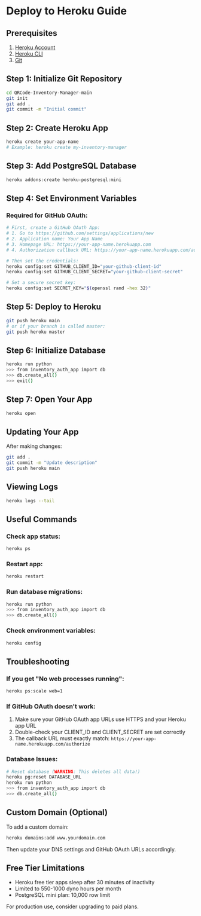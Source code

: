 # Deploy to Heroku Guide

## Prerequisites
1. [Heroku Account](https://signup.heroku.com/)
2. [Heroku CLI](https://devcenter.heroku.com/articles/heroku-cli)
3. [Git](https://git-scm.com/)

## Step 1: Initialize Git Repository
```bash
cd QRCode-Inventory-Manager-main
git init
git add .
git commit -m "Initial commit"
```

## Step 2: Create Heroku App
```bash
heroku create your-app-name
# Example: heroku create my-inventory-manager
```

## Step 3: Add PostgreSQL Database
```bash
heroku addons:create heroku-postgresql:mini
```

## Step 4: Set Environment Variables

### Required for GitHub OAuth:
```bash
# First, create a GitHub OAuth App:
# 1. Go to https://github.com/settings/applications/new
# 2. Application name: Your App Name
# 3. Homepage URL: https://your-app-name.herokuapp.com
# 4. Authorization callback URL: https://your-app-name.herokuapp.com/authorize

# Then set the credentials:
heroku config:set GITHUB_CLIENT_ID="your-github-client-id"
heroku config:set GITHUB_CLIENT_SECRET="your-github-client-secret"

# Set a secure secret key:
heroku config:set SECRET_KEY="$(openssl rand -hex 32)"
```

## Step 5: Deploy to Heroku
```bash
git push heroku main
# or if your branch is called master:
git push heroku master
```

## Step 6: Initialize Database
```bash
heroku run python
>>> from inventory_auth_app import db
>>> db.create_all()
>>> exit()
```

## Step 7: Open Your App
```bash
heroku open
```

## Updating Your App

After making changes:
```bash
git add .
git commit -m "Update description"
git push heroku main
```

## Viewing Logs
```bash
heroku logs --tail
```

## Useful Commands

### Check app status:
```bash
heroku ps
```

### Restart app:
```bash
heroku restart
```

### Run database migrations:
```bash
heroku run python
>>> from inventory_auth_app import db
>>> db.create_all()
```

### Check environment variables:
```bash
heroku config
```

## Troubleshooting

### If you get "No web processes running":
```bash
heroku ps:scale web=1
```

### If GitHub OAuth doesn't work:
1. Make sure your GitHub OAuth app URLs use HTTPS and your Heroku app URL
2. Double-check your CLIENT_ID and CLIENT_SECRET are set correctly
3. The callback URL must exactly match: `https://your-app-name.herokuapp.com/authorize`

### Database Issues:
```bash
# Reset database (WARNING: This deletes all data!)
heroku pg:reset DATABASE_URL
heroku run python
>>> from inventory_auth_app import db
>>> db.create_all()
```

## Custom Domain (Optional)

To add a custom domain:
```bash
heroku domains:add www.yourdomain.com
```

Then update your DNS settings and GitHub OAuth URLs accordingly.

## Free Tier Limitations

- Heroku free tier apps sleep after 30 minutes of inactivity
- Limited to 550-1000 dyno hours per month
- PostgreSQL mini plan: 10,000 row limit

For production use, consider upgrading to paid plans.